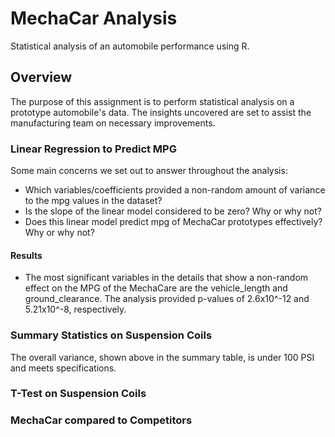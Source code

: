# MechaCar Analysis
Statistical analysis of an automobile performance using R.

## Overview
The purpose of this assignment is to perform statistical analysis on a prototype automobile's data. The insights uncovered are set to assist the manufacturing team on necessary improvements.
### Linear Regression to Predict MPG
Some main concerns we set out to answer throughout the analysis:
* Which variables/coefficients provided a non-random amount of variance to the mpg values in the dataset?
* Is the slope of the linear model considered to be zero? Why or why not?
* Does this linear model predict mpg of MechaCar prototypes effectively? Why or why not?

#### Results
* The most significant variables in the details that show a non-random effect on the MPG of the MechaCare are the vehicle_length and ground_clearance. The analysis provided p-values of 2.6x10^-12 and 5.21x10^-8, respectively.
### Summary Statistics on Suspension Coils

The overall variance, shown above in the summary table, is under 100 PSI and meets specifications.
### T-Test on Suspension Coils
### MechaCar compared to Competitors
